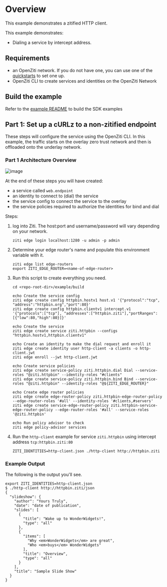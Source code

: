 # Overview
This example demonstrates a zitified HTTP client.

This example demonstrates:
* Dialing a service by intercept address.

## Requirements
* an OpenZiti network. If you do not have one, you can use one of the [quickstarts](https://openziti.github.io/ziti/quickstarts/quickstart-overview.html) to set one up.
* OpenZiti CLI to create services and identities on the OpenZiti Network

## Build the example
Refer to the [example README](../README.md) to build the SDK examples

## Part 1: Set up a cURLz to a non-zitified endpoint
These steps will configure the service using the OpenZiti CLI. In this example, the traffic starts on the overlay zero 
trust network and then is offloaded onto the underlay network. 

### Part 1 Architecture Overview
![image](unzitified.png)

At the end of these steps you will have created:
* a service called `web.endpoint`
* an identity to connect to (dial) the service
* the service config to connect the service to the overlay
* the service policies required to authorize the identities for bind and dial

Steps:
1. log into Ziti. The host:port and username/password will vary depending on your network.

       ziti edge login localhost:1280 -u admin -p admin
1. Determine your edge router's name and populate this environment variable with it.

       ziti edge list edge-routers
       export ZITI_EDGE_ROUTER=<name-of-edge-router>
1. Run this script to create everything you need.

       cd <repo-root-dir>/example/build

       echo Create the service config
       ziti edge create config httpbin.hostv1 host.v1 '{"protocol":"tcp", "address":"httpbin.org","port":80}'
       ziti edge create config httpbin.clientv1 intercept.v1 '{"protocols":["tcp"], "addresses":["httpbin.ziti"],"portRanges":[{"low":80,"high":80}]}'

       echo Create the service
       ziti edge create service ziti.httpbin --configs "httpbin.hostv1,httpbin.clientv1"
       
       echo Create an identity to make the dial request and enroll it
       ziti edge create identity user http-client -a clients -o http-client.jwt
       ziti edge enroll --jwt http-client.jwt
       
       echo Create service policies
       ziti edge create service-policy ziti.httpbin.dial Dial --service-roles "@ziti.httpbin" --identity-roles "#clients"
       ziti edge create service-policy ziti.httpbin.bind Bind --service-roles "@ziti.httpbin" --identity-roles "@${ZITI_EDGE_ROUTER}"
       
       echo Create edge router policies
       ziti edge create edge-router-policy ziti.httpbin-edge-router-policy --edge-router-roles '#all' --identity-roles '#clients,#servers'
       ziti edge create service-edge-router-policy ziti.httpbin-service-edge-router-policy --edge-router-roles '#all' --service-roles '@ziti.httpbin'
       
       echo Run policy advisor to check
       ziti edge policy-advisor services
1. Run the `http-client` example for service `ziti.httpbin` using intercept address `tcp:httpbin.ziti:80`

       ZITI_IDENTITIES=http-client.json ./http-client http://httpbin.ziti

### Example Output
The following is the output you'll see.
```
export ZITI_IDENTITIES=http-client.json
$ ./http-client http://httpbin.ziti/json
{
  "slideshow": {
    "author": "Yours Truly", 
    "date": "date of publication", 
    "slides": [
      {
        "title": "Wake up to WonderWidgets!", 
        "type": "all"
      }, 
      {
        "items": [
          "Why <em>WonderWidgets</em> are great", 
          "Who <em>buys</em> WonderWidgets"
        ], 
        "title": "Overview", 
        "type": "all"
      }
    ], 
    "title": "Sample Slide Show"
  }
}
```


